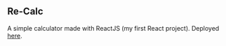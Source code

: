 ## Re-Calc
A simple calculator made with ReactJS (my first React project).
Deployed [here](https://re-calc.surge.sh).